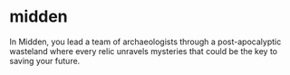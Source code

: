 # midden
In Midden, you lead a team of archaeologists through a post-apocalyptic wasteland where every relic unravels mysteries that could be the key to saving your future.
